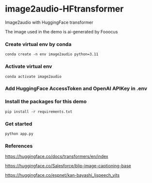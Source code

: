 # image2audio-HFtransformer

Image2audio with HuggingFace transformer

The image used in the demo is ai-generated by Fooocus

### Create virtual env by conda
```
conda create -n env image2audio python=3.11
```

### Activate virtual env
```
conda activate image2audio 
```
### Add HuggingFace AccessToken and OpenAI APIKey in .env

### Install the packages for this demo
```
pip install -r requirements.txt
```
### Get started
```
python app.py
```
### References

https://huggingface.co/docs/transformers/en/index

https://huggingface.co/Salesforce/blip-image-captioning-base

https://huggingface.co/espnet/kan-bayashi_ljspeech_vits



